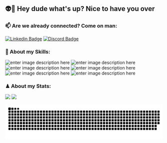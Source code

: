 ## 👽🖖 Hey dude what's up? Nice to have you over


### 📫 Are we already connected? Come on man:
[![Linkedin Badge](https://img.shields.io/badge/-LinkedIn-blue?style=for-the-badge&logo=Linkedin&logoColor=white&link=https://www.linkedin.com/in/luccas-specht/)](https://www.linkedin.com/in/luccas-specht/)
[![Discord Badge](https://img.shields.io/badge/Discord-7289DA?style=for-the-badge&logo=discord&logoColor=white&link=https://www.discordapp.com/users/9140/)](https://www.discordapp.com/users/9140/)


### 🦾 About my Skills:
![enter image description here](https://img.shields.io/badge/-Javascript-F7DF1E?style=for-the-badge&logo=JavaScript&logoColor=black)
![enter image description here](https://shields.io/badge/TypeScript-3178C6?logo=TypeScript&logoColor=FFF&style=for-the-badge)
![enter image description here](https://img.shields.io/badge/React-20232A?style=for-the-badge&logo=react&logoColor=61DAFB)
![enter image description here](https://img.shields.io/badge/styled--components-DB7093?style=for-the-badge&logo=styled-components&logoColor=white)
![enter image description here](https://img.shields.io/badge/Node.js-339933?style=for-the-badge&logo=nodedotjs&logoColor=white)
![enter image description here](https://img.shields.io/badge/PostgreSQL-316192?style=for-the-badge&logo=postgresql&logoColor=white)

### ♟ About my Stats:
<div>
  <img height="145em" src="https://github-readme-stats.vercel.app/api?username=luccas-specht&hide=contribs,issues&show_icons=true&theme=tokyonight&include_all_commits=true&count_private=true"/>
  <img height="145em" src="https://github-readme-stats.vercel.app/api/top-langs/?username=luccas-specht&hide=objective-c,python,html,css,ruby,starlark,shell,scss,handlebars&layout=compact&langs_count=7&theme=tokyonight"/>
  
  ![Snake animation](https://github.com/luccas-specht/luccas-specht/blob/output/github-contribution-grid-snake.svg)
</div>



